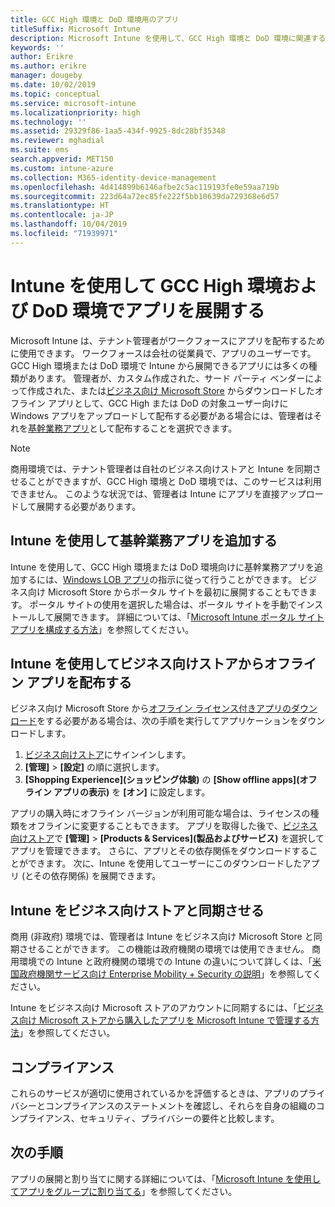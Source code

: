 ```yaml
---
title: GCC High 環境と DoD 環境用のアプリ
titleSuffix: Microsoft Intune
description: Microsoft Intune を使用して、GCC High 環境と DoD 環境に関連するアプリについて説明します。
keywords: ''
author: Erikre
ms.author: erikre
manager: dougeby
ms.date: 10/02/2019
ms.topic: conceptual
ms.service: microsoft-intune
ms.localizationpriority: high
ms.technology: ''
ms.assetid: 29329f86-1aa5-434f-9925-8dc28bf35348
ms.reviewer: mghadial
ms.suite: ems
search.appverid: MET150
ms.custom: intune-azure
ms.collection: M365-identity-device-management
ms.openlocfilehash: 4d414899b6146afbe2c5ac119193fe0e59aa719b
ms.sourcegitcommit: 223d64a72ec85fe222f5bb10639da729368e6d57
ms.translationtype: HT
ms.contentlocale: ja-JP
ms.lasthandoff: 10/04/2019
ms.locfileid: "71939971"
---
```

# <a name="deploying-apps-using-intune-on-the-gcc-high-and-dod-environments"></a>Intune を使用して GCC High 環境および DoD 環境でアプリを展開する 

Microsoft Intune は、テナント管理者がワークフォースにアプリを配布するために使用できます。 ワークフォースは会社の従業員で、アプリのユーザーです。 GCC High 環境または DoD 環境で Intune から展開できるアプリには多くの種類があります。 管理者が、カスタム作成された、サード パーティ ベンダーによって作成された、または[ビジネス向け Microsoft Store](https://businessstore.microsoft.com/store) からダウンロードしたオフライン アプリとして、GCC High または DoD の対象ユーザー向けに Windows アプリをアップロードして配布する必要がある場合には、管理者はそれを[基幹業務アプリ](apps-add.md#app-types-in-microsoft-intune)として配布することを選択できます。  

> [!NOTE]
> 商用環境では、テナント管理者は自社のビジネス向けストアと Intune を同期させることができますが、GCC High 環境と DoD 環境では、このサービスは利用できません。 このような状況では、管理者は Intune にアプリを直接アップロードして展開する必要があります。  

## <a name="add-line-of-business-apps-using-intune"></a>Intune を使用して基幹業務アプリを追加する 

Intune を使用して、GCC High 環境または DoD 環境向けに基幹業務アプリを追加するには、[Windows LOB アプリ](lob-apps-windows.md)の指示に従って行うことができます。 ビジネス向け Microsoft Store からポータル サイトを最初に展開することもできます。 ポータル サイトの使用を選択した場合は、ポータル サイトを手動でインストールして展開できます。 詳細については、「[Microsoft Intune ポータル サイト アプリを構成する方法](company-portal-app.md)」を参照してください。 

## <a name="distribute-offline-apps-from-the-store-for-business-using-intune"></a>Intune を使用してビジネス向けストアからオフライン アプリを配布する  

ビジネス向け Microsoft Store から[オフライン ライセンス付きアプリのダウンロード](https://docs.microsoft.com/microsoft-store/distribute-offline-apps#download-an-offline-licensed-app)をする必要がある場合は、次の手順を実行してアプリケーションをダウンロードします。 

1. [ビジネス向けストア](https://businessstore.microsoft.com/)にサインインします。
2. **[管理]**  >  **[設定]** の順に選択します。
3. **[Shopping Experience]\(ショッピング体験\)** の **[Show offline apps]\(オフライン アプリの表示\)** を **[オン]** に設定します。

アプリの購入時にオフライン バージョンが利用可能な場合は、ライセンスの種類をオフラインに変更することもできます。 アプリを取得した後で、[ビジネス向けストア](https://businessstore.microsoft.com/)で **[管理]**  >  **[Products & Services]\(製品およびサービス\)** を選択してアプリを管理できます。 さらに、アプリとその依存関係をダウンロードすることができます。 次に、Intune を使用してユーザーにこのダウンロードしたアプリ (とその依存関係) を展開できます。  

## <a name="syncing-intune-to-the-store-for-business"></a>Intune をビジネス向けストアと同期させる 

商用 (非政府) 環境では、管理者は Intune をビジネス向け Microsoft Store と同期させることができます。 この機能は政府機関の環境では使用できません。 商用環境での Intune と政府機関の環境での Intune の違いについて詳しくは、「[米国政府機関サービス向け Enterprise Mobility + Security の説明](https://docs.microsoft.com/enterprise-mobility-security/solutions/ems-govt-service-description)」を参照してください。  

Intune をビジネス向け Microsoft ストアのアカウントに同期するには、「[ビジネス向け Microsoft ストアから購入したアプリを Microsoft Intune で管理する方法](windows-store-for-business.md)」を参照してください。  

## <a name="compliance"></a>コンプライアンス 

これらのサービスが適切に使用されているかを評価するときは、アプリのプライバシーとコンプライアンスのステートメントを確認し、それらを自身の組織のコンプライアンス、セキュリティ、プライバシーの要件と比較します。   

## <a name="next-steps"></a>次の手順

アプリの展開と割り当てに関する詳細については、「[Microsoft Intune を使用してアプリをグループに割り当てる](apps-deploy.md)」を参照してください。

 
